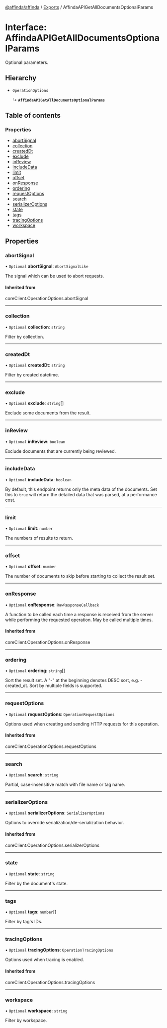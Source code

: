 [@affinda/affinda](../README.md) / [Exports](../modules.md) / AffindaAPIGetAllDocumentsOptionalParams

# Interface: AffindaAPIGetAllDocumentsOptionalParams

Optional parameters.

## Hierarchy

- `OperationOptions`

  ↳ **`AffindaAPIGetAllDocumentsOptionalParams`**

## Table of contents

### Properties

- [abortSignal](AffindaAPIGetAllDocumentsOptionalParams.md#abortsignal)
- [collection](AffindaAPIGetAllDocumentsOptionalParams.md#collection)
- [createdDt](AffindaAPIGetAllDocumentsOptionalParams.md#createddt)
- [exclude](AffindaAPIGetAllDocumentsOptionalParams.md#exclude)
- [inReview](AffindaAPIGetAllDocumentsOptionalParams.md#inreview)
- [includeData](AffindaAPIGetAllDocumentsOptionalParams.md#includedata)
- [limit](AffindaAPIGetAllDocumentsOptionalParams.md#limit)
- [offset](AffindaAPIGetAllDocumentsOptionalParams.md#offset)
- [onResponse](AffindaAPIGetAllDocumentsOptionalParams.md#onresponse)
- [ordering](AffindaAPIGetAllDocumentsOptionalParams.md#ordering)
- [requestOptions](AffindaAPIGetAllDocumentsOptionalParams.md#requestoptions)
- [search](AffindaAPIGetAllDocumentsOptionalParams.md#search)
- [serializerOptions](AffindaAPIGetAllDocumentsOptionalParams.md#serializeroptions)
- [state](AffindaAPIGetAllDocumentsOptionalParams.md#state)
- [tags](AffindaAPIGetAllDocumentsOptionalParams.md#tags)
- [tracingOptions](AffindaAPIGetAllDocumentsOptionalParams.md#tracingoptions)
- [workspace](AffindaAPIGetAllDocumentsOptionalParams.md#workspace)

## Properties

### abortSignal

• `Optional` **abortSignal**: `AbortSignalLike`

The signal which can be used to abort requests.

#### Inherited from

coreClient.OperationOptions.abortSignal

___

### collection

• `Optional` **collection**: `string`

Filter by collection.

___

### createdDt

• `Optional` **createdDt**: `string`

Filter by created datetime.

___

### exclude

• `Optional` **exclude**: `string`[]

Exclude some documents from the result.

___

### inReview

• `Optional` **inReview**: `boolean`

Exclude documents that are currently being reviewed.

___

### includeData

• `Optional` **includeData**: `boolean`

By default, this endpoint returns only the meta data of the documents. Set this to `true` will return the detailed data that was parsed, at a performance cost.

___

### limit

• `Optional` **limit**: `number`

The numbers of results to return.

___

### offset

• `Optional` **offset**: `number`

The number of documents to skip before starting to collect the result set.

___

### onResponse

• `Optional` **onResponse**: `RawResponseCallback`

A function to be called each time a response is received from the server
while performing the requested operation.
May be called multiple times.

#### Inherited from

coreClient.OperationOptions.onResponse

___

### ordering

• `Optional` **ordering**: `string`[]

Sort the result set. A "-" at the beginning denotes DESC sort, e.g. -created_dt. Sort by multiple fields is supported.

___

### requestOptions

• `Optional` **requestOptions**: `OperationRequestOptions`

Options used when creating and sending HTTP requests for this operation.

#### Inherited from

coreClient.OperationOptions.requestOptions

___

### search

• `Optional` **search**: `string`

Partial, case-insensitive match with file name or tag name.

___

### serializerOptions

• `Optional` **serializerOptions**: `SerializerOptions`

Options to override serialization/de-serialization behavior.

#### Inherited from

coreClient.OperationOptions.serializerOptions

___

### state

• `Optional` **state**: `string`

Filter by the document's state.

___

### tags

• `Optional` **tags**: `number`[]

Filter by tag's IDs.

___

### tracingOptions

• `Optional` **tracingOptions**: `OperationTracingOptions`

Options used when tracing is enabled.

#### Inherited from

coreClient.OperationOptions.tracingOptions

___

### workspace

• `Optional` **workspace**: `string`

Filter by workspace.

